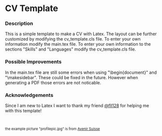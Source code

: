 # CV Template

### Description
This is a simple template to make a CV with Latex. The layout can be further customized by modifying the cv_template.cls file. To enter your own information modify the main.tex file. To enter your own information to the sections "Skills" and "Languages" modify the cv_template.cls file. 

### Possible Improvements
In the main.tex file are still some errors when using "\begin{document}" and "\makesidebar". These could be fixed in the future. However when generating a PDF those errors are not noticable.

### Acknowledgements
Since I am new to Latex I want to thank my friend [@fll128](https://github.com/fll128) for helping me with this template!

<br />

<sub>the example picture "profilepic.jpg" is from [Avenir Suisse](https://www.avenir-suisse.ch/die-oekonomie-des-mani-matter/)</sub>

